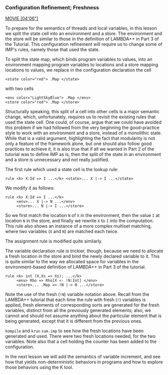 <!-- Copyright (c) 2010-2019 K Team. All Rights Reserved. -->

### Configuration Refinement; Freshness

[MOVIE [04'06"]](http://youtu.be/f-qrqs8cMcU)

To prepare for the semantics of threads and local variables, in this lesson we
split the state cell into an environment and a store. The environment and
the store will be similar to those in the definition of LAMBDA++ in Part
3 of the Tutorial. This configuration refinement will require us to change
some of IMP's rules, namely those that used the state.

To split the state map, which binds program variables to values, into an
environment mapping program variables to locations and a store mapping
locations to values, we replace in the configuration declaration the cell

    <state color="red"> .Map </state>

with two cells

    <env color="LightSkyBlue"> .Map </env>
    <store color="red"> .Map </store>

Structurally speaking, this split of a cell into other cells is a major
semantic change, which, unfortunately, requires us to revisit the existing
rules that used the state cell. One could, of course, argue that we could
have avoided this problem if we had followed from the very beginning the
good-practice style to work with an environment and a store, instead of a
monolithic state. While that is a valid argument, highlighting the fact that
modularity is not only a feature of the framework alone, but one should also
follow good practices to achieve it, it is also true that if all we wanted
in Part 2 of the tutorial was to define IMP as is, then the split of the state
in an environment and a store is unnecessary and not really justified.

The first rule which used a state cell is the lookup rule:

    rule <k> X:Id => I ...</k> <state>... X |-> I ...</state>

We modify it as follows:

    rule <k> X:Id => I ...</k>
         <env>... X |-> N ...</env>
         <store>... N |-> I ...</store>

So we first match the location `N` of `X` in the environment, then the value
`I` at location `N` in the store, and finally we rewrite `X` to `I` into the
computation. This rule also shows an instance of a more complex
multiset matching, where two variables (`X` and `N`) are matched each twice.

The assignment rule is modified quite similarly.

The variable declaration rule is trickier, though, because we need to allocate
a fresh location in the store and bind the newly declared variable to it.
This is quite similar to the way we allocated space for variables in
the environment-based definition of LAMBDA++ in Part 3 of the tutorial.

    rule <k> int (X,Xs => Xs); ...</k>
         <env> Rho => Rho[X <- !N:Int] </env>
         <store>... .Map => !N |-> 0 ...</store>

Note the use of the fresh (`!N`) variable notation above. Recall from
the LAMBDA++ tutorial that each time the rule with fresh (`!`) variables is
applied, fresh elements of corresponding sorts are generated for the fresh
variables, distinct from all the previously generated elements; also, we
cannot and should not assume anything about the particular element that is
being generated, except that it is different from the previous ones.

`kompile` and `krun` `sum.imp` to see how the fresh locations have been
generated and used. There were two fresh locations needed, for the two
variables. Note also that a cell holding the counter has been added to the
configuration.

In the next lesson we will add the semantics of variable increment, and see
how that yields non-deterministic behaviors in programs and how to explore
those behaviors using the K tool.
